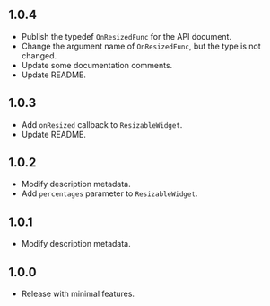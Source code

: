 ## 1.0.4
* Publish the typedef `OnResizedFunc` for the API document.
* Change the argument name of `OnResizedFunc`, but the type is not changed.
* Update some documentation comments.
* Update README.

## 1.0.3
* Add `onResized` callback to `ResizableWidget`.
* Update README.

## 1.0.2

* Modify description metadata.
* Add `percentages` parameter to `ResizableWidget`.

## 1.0.1

* Modify description metadata.

## 1.0.0

* Release with minimal features.

